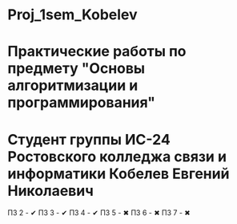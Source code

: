 # Proj_1sem_Kobelev
# Практические работы по предмету "Основы алгоритмизации и программирования"
# Студент группы ИС-24 Ростовского колледжа связи и информатики Кобелев Евгений Николаевич

ПЗ 2 - ✔
ПЗ 3 - ✔
ПЗ 4 - ✔
ПЗ 5 - ✖
ПЗ 6 - ✖
ПЗ 7 - ✖
